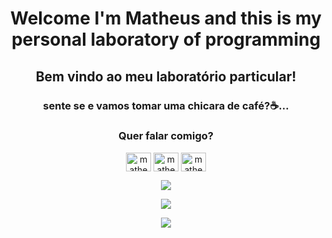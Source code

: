 <h1 align="center">Welcome I'm Matheus and this is my personal laboratory of programming</h1>
<h2 align="center">Bem vindo ao meu laboratório particular!</h2>
<h3 align="center">sente se e vamos tomar uma chicara de café?☕...</h3>


<h3 align="center">Quer falar comigo?</h3>
<p align="center">
  <a href="mailto:matheuslima20111997@gmail.com" target="blank"><img align="center" src="https://cdn.jsdelivr.net/npm/simple-icons@3.0.1/icons/mail-dot-ru.svg" alt="matheus" height="30" width="40" /></a>
  <a href="https://instagram.com/amatheuslp" target="blank"><img align="center" src="https://cdn.jsdelivr.net/npm/simple-icons@3.0.1/icons/instagram.svg" alt="matheus" height="30" width="40" /></a>
  <a href="https://wa.me/5588992424740" target="blank"><img align="center" src="https://cdn.jsdelivr.net/npm/simple-icons@3.0.1/icons/whatsapp.svg" alt="matheus" height="30" width="40" /></a>
</p>

<p align="center">
  <img align="center" src="https://github-readme-stats.vercel.app/api?username=matheuspereiradev&show_icons=true&theme=dracula">
</p>

<p align="center">
  <img align="center" src="https://github-readme-stats.anuraghazra1.vercel.app/api/top-langs/?username=matheuspereiradev&hide=html&layout=compact&theme=dracula">
</p>

<p align="center">
  <img align="center" src="https://github-profile-trophy.vercel.app/?username=matheuspereiradev&title=Commit,Followers,Repositories&theme=alduin">
</p>





